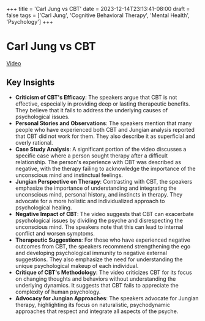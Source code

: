 +++
title = 'Carl Jung vs CBT'
date = 2023-12-14T23:13:41-08:00
draft = false
tags = ['Carl Jung', 'Cognitive Behavioral Therapy', 'Mental Health', 'Psychology']
+++

# Carl Jung vs CBT

[Video](https://www.youtube.com/watch?v=JVUIsYDfBlo)

## Key Insights

- **Criticism of CBT's Efficacy**: The speakers argue that CBT is not effective, especially in providing deep or lasting therapeutic benefits. They believe that it fails to address the underlying causes of psychological issues.
- **Personal Stories and Observations**: The speakers mention that many people who have experienced both CBT and Jungian analysis reported that CBT did not work for them. They also describe it as superficial and overly rational.
- **Case Study Analysis**: A significant portion of the video discusses a specific case where a person sought therapy after a difficult relationship. The person's experience with CBT was described as negative, with the therapy failing to acknowledge the importance of the unconscious mind and instinctual feelings.
- **Jungian Perspective on Therapy**: Contrasting with CBT, the speakers emphasize the importance of understanding and integrating the unconscious mind, personal history, and instincts in therapy. They advocate for a more holistic and individualized approach to psychological healing.
- **Negative Impact of CBT**: The video suggests that CBT can exacerbate psychological issues by dividing the psyche and disrespecting the unconscious mind. The speakers note that this can lead to internal conflict and worsen symptoms.
- **Therapeutic Suggestions**: For those who have experienced negative outcomes from CBT, the speakers recommend strengthening the ego and developing psychological immunity to negative external suggestions. They also emphasize the need for understanding the unique psychological makeup of each individual.
- **Critique of CBT's Methodology**: The video criticizes CBT for its focus on changing thoughts and behaviors without understanding the underlying dynamics. It suggests that CBT fails to appreciate the complexity of human psychology.
- **Advocacy for Jungian Approaches**: The speakers advocate for Jungian therapy, highlighting its focus on naturalistic, psychodynamic approaches that respect and integrate all aspects of the psyche.
